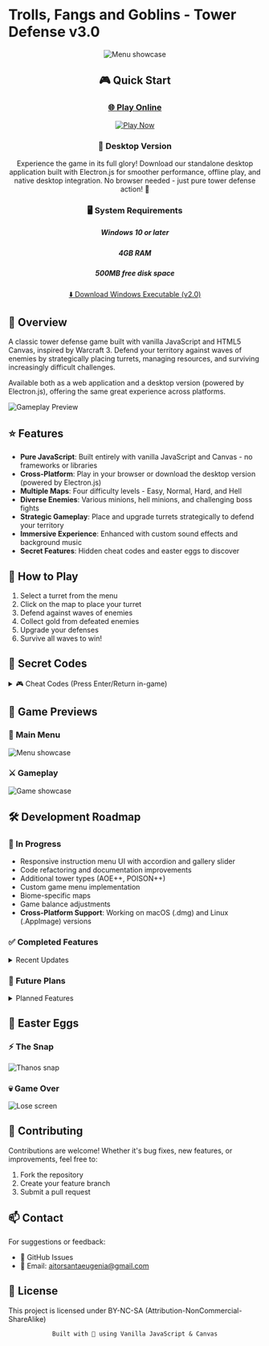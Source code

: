 # Trolls, Fangs and Goblins - Tower Defense v3.0

<div align="center">

![Menu showcase](https://aitorsantaeugenia.github.io/Trolls_fangs_and_goblins_TD/images/loadScreen/trolls_fangs_goblins_tittle.png)

## 🎮 Quick Start

### [🌐 Play Online](https://aitorsantaeugenia.github.io/Trolls_fangs_and_goblins_TD/)
[![Play Now](https://user-images.githubusercontent.com/14861253/193691083-1e088077-50e8-441a-aab6-86a25f7cd800.png)](https://aitorsantaeugenia.github.io/Trolls_fangs_and_goblins_TD/)

### 💾 Desktop Version
Experience the game in its full glory! Download our standalone desktop application built with Electron.js for smoother performance, offline play, and native desktop integration. No browser needed - just pure tower defense action! 🚀

### 🖥️ System Requirements
##### Windows 10 or later
##### 4GB RAM
##### 500MB free disk space

[⬇️ Download Windows Executable (v2.0)](https://www.dropbox.com/scl/fi/trx11xr14wa18lolr9vro/Trolls-Fangs-and-Goblins-TD-Setup-2.0.0.zip?rlkey=9dh6uuvy3puvpgy4hbskepg2w&st=q6cii9de&dl=0)

</div>

## 📖 Overview

A classic tower defense game built with vanilla JavaScript and HTML5 Canvas, inspired by Warcraft 3. Defend your territory against waves of enemies by strategically placing turrets, managing resources, and surviving increasingly difficult challenges.

Available both as a web application and a desktop version (powered by Electron.js), offering the same great experience across platforms.

![Gameplay Preview](https://user-images.githubusercontent.com/14861253/193632986-90237e93-9b04-4f94-bd35-38c4a6542634.gif)

## ⭐ Features

- **Pure JavaScript**: Built entirely with vanilla JavaScript and Canvas - no frameworks or libraries
- **Cross-Platform**: Play in your browser or download the desktop version (powered by Electron.js)
- **Multiple Maps**: Four difficulty levels - Easy, Normal, Hard, and Hell
- **Diverse Enemies**: Various minions, hell minions, and challenging boss fights
- **Strategic Gameplay**: Place and upgrade turrets strategically to defend your territory
- **Immersive Experience**: Enhanced with custom sound effects and background music
- **Secret Features**: Hidden cheat codes and easter eggs to discover

## 🎯 How to Play

1. Select a turret from the menu
2. Click on the map to place your turret
3. Defend against waves of enemies
4. Collect gold from defeated enemies
5. Upgrade your defenses
6. Survive all waves to win!

## 🔮 Secret Codes

<details>
  <summary>🎮 Cheat Codes (Press Enter/Return in-game)</summary>
  
  | Code | Effect |
  |------|--------|
  | `greedisgood` | +200 gold |
  | `hollymolly` | +1000 gold |
  | `whosyourdaddy` | Unlock B.F.T (Best turret) |
  | `ezwin` | Instant victory |
  | `4lose` | Instant defeat |
  | `thanos` | Special effect... |
</details>

## 📸 Game Previews

### 🏰 Main Menu
![Menu showcase](https://user-images.githubusercontent.com/14861253/193631952-c34ab736-4e26-4f64-a237-14f08c9ad117.gif)

### ⚔️ Gameplay
![Game showcase](https://user-images.githubusercontent.com/14861253/193631642-9428f64c-d1be-4023-b25f-8dd26a9bcf6a.gif)

## 🛠️ Development Roadmap

### 🚧 In Progress
- Responsive instruction menu UI with accordion and gallery slider
- Code refactoring and documentation improvements
- Additional tower types (AOE++, POISON++)
- Custom game menu implementation
- Biome-specific maps
- Game balance adjustments
- **Cross-Platform Support**: Working on macOS (.dmg) and Linux (.AppImage) versions

### ✅ Completed Features
<details>
  <summary>Recent Updates</summary>
  
  - Hell map path implementation
  - Sound system improvements
  - Pause menu functionality
  - Responsive canvas positioning
  - Enhanced UI elements
  - Level restart functionality
  - Multiple difficulty maps
  - Boss battles
  - Instruction menu
  - ElectronJS to create an .exe and play offline
</details>

### 🚀 Future Plans
<details>
  <summary>Planned Features</summary>
  
  - Enhanced UI elements and sound controls
  - Ranking system with nicknames and points
  - Infinite map mode
  - Advanced scoring system
  - Special events and coin drops
</details>

## 🎁 Easter Eggs

### ⚡ The Snap
![Thanos snap](https://user-images.githubusercontent.com/14861253/193633195-82f51828-d720-4fd9-93ac-009bd099e99c.gif)

### 💀 Game Over
![Lose screen](https://user-images.githubusercontent.com/14861253/193632223-b74ceea0-e742-43fb-8724-1370567e9a74.gif)

## 🤝 Contributing

Contributions are welcome! Whether it's bug fixes, new features, or improvements, feel free to:
1. Fork the repository
2. Create your feature branch
3. Submit a pull request

## 📫 Contact

For suggestions or feedback:
- 📝 GitHub Issues
- 📧 Email: aitorsantaeugenia@gmail.com

## 📄 License

This project is licensed under BY-NC-SA (Attribution-NonCommercial-ShareAlike)

<div align="center">

```
Built with 💜 using Vanilla JavaScript & Canvas
```
</div>